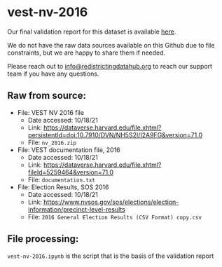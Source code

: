 # vest-nv-2016

Our final validation report for this dataset is available [here](https://redistrictingdatahub.org/dataset/vest-2016-nevada-precinct-and-election-results/).

We do not have the raw data sources available on this Github due to file constraints, but we are happy to share them if needed. 

Please reach out to info@redistrictingdatahub.org to reach our support team if you have any questions.

## Raw from source:

- File: VEST NV 2016 file
   - Date accessed: 10/18/21
   - Link: https://dataverse.harvard.edu/file.xhtml?persistentId=doi:10.7910/DVN/NH5S2I/I2A9FG&version=71.0
   - File: `nv_2016.zip`
- File: VEST documentation file, 2016
   - Date accessed: 10/18/21
   - Link: https://dataverse.harvard.edu/file.xhtml?fileId=5259464&version=71.0
   - File: `documentation.txt`
- File: Election Results, SOS 2016
   - Date accessed: 10/18/21
   - Link: https://www.nvsos.gov/sos/elections/election-information/precinct-level-results
   - File: `2016 General Election Results (CSV Format) copy.csv` 

## File processing:

`vest-nv-2016.ipynb` is the script that is the basis of the validation report
